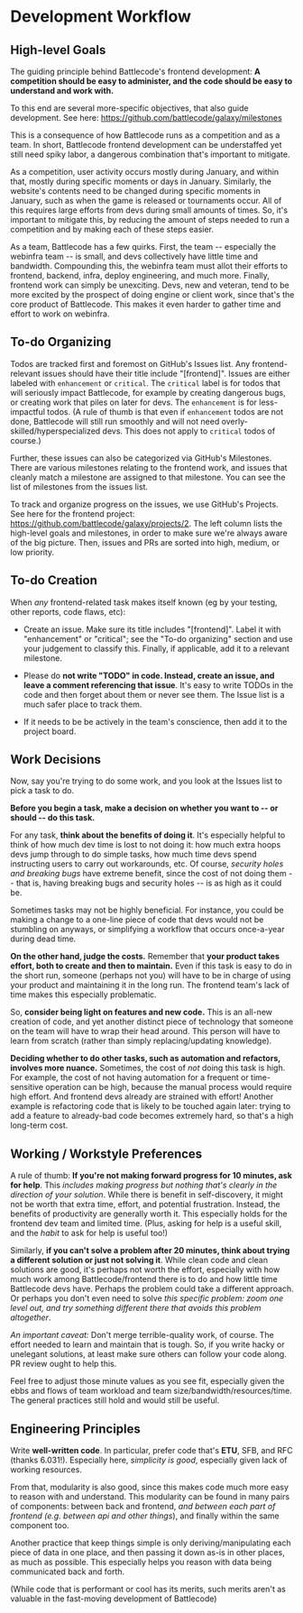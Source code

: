 # Development Workflow

## High-level Goals

The guiding principle behind Battlecode's frontend development: **A competition should be easy to administer, and the code should be easy to understand and work with.**

To this end are several more-specific objectives, that also guide development. See here: https://github.com/battlecode/galaxy/milestones

This is a consequence of how Battlecode runs as a competition and as a team. In short, Battlecode frontend development can be understaffed yet still need spiky labor, a dangerous combination that's important to mitigate.

As a competition, user activity occurs mostly during January, and within that, mostly during specific moments or days in January. Similarly, the website's contents need to be changed during specific moments in January, such as when the game is released or tournaments occur. All of this requires large efforts from devs during small amounts of times. So, it's important to mitigate this, by reducing the amount of steps needed to run a competition and by making each of these steps easier.

As a team, Battlecode has a few quirks. First, the team -- especially the webinfra team -- is small, and devs collectively have little time and bandwidth. Compounding this, the webinfra team must allot their efforts to frontend, backend, infra, deploy engineering, and much more. Finally, frontend work can simply be unexciting. Devs, new and veteran, tend to be more excited by the prospect of doing engine or client work, since that's the core product of Battlecode. This makes it even harder to gather time and effort to work on webinfra.

## To-do Organizing

Todos are tracked first and foremost on GitHub's Issues list. Any frontend-relevant issues should have their title include "[frontend]". Issues are either labeled with `enhancement` or `critical`. The `critical` label is for todos that will seriously impact Battlecode, for example by creating dangerous bugs, or creating work that piles on later for devs. The `enhancement` is for less-impactful todos. (A rule of thumb is that even if `enhancement` todos are not done, Battlecode will still run smoothly and will not need overly-skilled/hyperspecialized devs. This does not apply to `critical` todos of course.)

Further, these issues can also be categorized via GitHub's Milestones. There are various milestones relating to the frontend work, and issues that cleanly match a milestone are assigned to that milestone. You can see the list of milestones from the issues list.

To track and organize progress on the issues, we use GitHub's Projects. See here for the frontend project: https://github.com/battlecode/galaxy/projects/2. The left column lists the high-level goals and milestones, in order to make sure we're always aware of the big picture. Then, issues and PRs are sorted into high, medium, or low priority.

## To-do Creation

When _any_ frontend-related task makes itself known (eg by your testing, other reports, code flaws, etc):

- Create an issue. Make sure its title includes "[frontend]". Label it with "enhancement" or "critical"; see the "To-do organizing" section and use your judgement to classify this. Finally, if applicable, add it to a relevant milestone.

- Please do **not write "TODO" in code. Instead, create an issue, and leave a comment referencing that issue**. It's easy to write TODOs in the code and then forget about them or never see them. The Issue list is a much safer place to track them.

- If it needs to be be actively in the team's conscience, then add it to the project board.

## Work Decisions

Now, say you're trying to do some work, and you look at the Issues list to pick a task to do.

**Before you begin a task, make a decision on whether you want to -- or should -- do this task.**

For any task, **think about the benefits of doing it**. It's especially helpful to think of how much dev time is lost to not doing it: how much extra hoops devs jump through to do simple tasks, how much time devs spend instructing users to carry out workarounds, etc. Of course, _security holes and breaking bugs_ have extreme benefit, since the cost of not doing them -- that is, having breaking bugs and security holes -- is as high as it could be.

Sometimes tasks may not be highly beneficial. For instance, you could be making a change to a one-line piece of code that devs would not be stumbling on anyways, or simplifying a workflow that occurs once-a-year during dead time.

**On the other hand, judge the costs.** Remember that **your product takes effort, both to create and then to maintain.** Even if this task is easy to do in the short run, someone (perhaps not you) will have to be in charge of using your product and maintaining it in the long run. The frontend team's lack of time makes this especially problematic.

So, **consider being light on features and new code.** This is an all-new creation of code, and yet another distinct piece of technology that someone on the team will have to wrap their head around. This person will have to learn from scratch (rather than simply replacing/updating knowledge).

**Deciding whether to do other tasks, such as automation and refactors, involves more nuance.** Sometimes, the cost of _not_ doing this task is high. For example, the cost of not having automation for a frequent or time-sensitive operation can be high, because the manual process would require high effort. And frontend devs already are strained with effort! Another example is refactoring code that is likely to be touched again later: trying to add a feature to already-bad code becomes extremely hard, so that's a high long-term cost.

## Working / Workstyle Preferences

A rule of thumb: **If you're not making forward progress for 10 minutes, ask for help**. This _includes making progress but nothing that's clearly in the direction of your solution_. While there is benefit in self-discovery, it might not be worth that extra time, effort, and potential frustration. Instead, the benefits of productivity are generally worth it. This especially holds for the frontend dev team and limited time. (Plus, asking for help is a useful skill, and the _habit_ to ask for help is useful too!)

Similarly, **if you can't solve a problem after 20 minutes, think about trying a different solution or just not solving it**. While clean code and clean solutions are good, it's perhaps not worth the effort, especially with how much work among Battlecode/frontend there is to do and how little time Battlecode devs have. Perhaps the problem could take a different approach. Or perhaps you don't even need to solve _this specific problem: zoom one level out, and try something different there that avoids this problem altogether_.

_An important caveat:_ Don't merge terrible-quality work, of course. The effort needed to learn and maintain that is tough. So, if you write hacky or unelegant solutions, at least make sure others can follow your code along. PR review ought to help this.

Feel free to adjust those minute values as you see fit, especially given the ebbs and flows of team workload and team size/bandwidth/resources/time. The general practices still hold and would still be useful.

## Engineering Principles

Write **well-written code**. In particular, prefer code that's **ETU**, SFB, and RFC (thanks 6.031!). Especially here, _simplicity is good_, especially given lack of working resources.

From that, modularity is also good, since this makes code much more easy to reason with and understand. This modularity can be found in many pairs of components: between back and frontend, _and between each part of frontend (e.g. between api and other things_), and finally within the same component too.

Another practice that keep things simple is only deriving/manipulating each piece of data in one place, and then passing it down as-is in other places, as much as possible. This especially helps you reason with data being communicated back and forth.

(While code that is performant or cool has its merits, such merits aren't as valuable in the fast-moving development of Battlecode)
